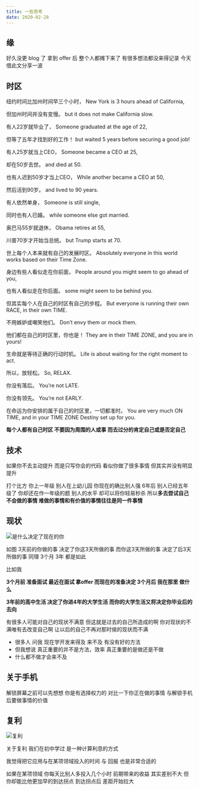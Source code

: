 ```yaml
---
title: 一些思考
date: 2020-02-28 
---
```


## 缘
好久没更 blog 了
拿到 offer 后  整个人都摊下来了
有很多想法都没来得记录 今天借此文分享一波

## 时区
纽约时间比加州时间早三个小时，
New York is 3 hours ahead of California,

但加州时间并没有变慢。
but it does not make California slow.

有人22岁就毕业了，
Someone graduated at the age of 22,

但等了五年才找到好的工作！
but waited 5 years before securing a good job!

有人25岁就当上CEO，
Someone became a CEO at 25,

却在50岁去世。
and died at 50.

也有人迟到50岁才当上CEO，
While another became a CEO at 50,

然后活到90岁。
and lived to 90 years.

有人依然单身，
Someone is still single,

同时也有人已婚。
while someone else got married.

奥巴马55岁就退休，
Obama retires at 55,

川普70岁才开始当总统。
but Trump starts at 70.

世上每个人本来就有自己的发展时区。
Absolutely everyone in this world works based on their Time Zone.

身边有些人看似走在你前面，
People around you might seem to go ahead of you,

也有人看似走在你后面。
some might seem to be behind you.

但其实每个人在自己的时区有自己的步程。
But everyone is running their own RACE, in their own TIME.

不用嫉妒或嘲笑他们。
Don’t envy them or mock them.

他们都在自己的时区里，你也是！
They are in their TIME ZONE, and you are in yours!

生命就是等待正确的行动时机。
Life is about waiting for the right moment to act.

所以，放轻松。
So, RELAX.

你没有落后。
You’re not LATE.

你没有领先。
You’re not EARLY.

在命运为你安排的属于自己的时区里，一切都准时。
You are very much ON TIME, and in your TIME ZONE Destiny set up for you.

**每个人都有自己时区 不要因为周围的人或事 而去过分的肯定自己或是否定自己**

## 技术
如果你不去主动提升 而是只写你会的代码 看似你做了很多事情 但其实并没有明显提升

打个比方 你上一年级 别人在上幼儿园 你现在的确比别人强 6年后 别人已经五年级了 你却还在作一年级的题
别人的水平 却可以将你轻易秒杀 所以**多去尝试自己不会做的事情 难做的事情和有价值的事情往往是同一件事情**  

## 现状
![是什么决定了现在的你](https://img-blog.csdnimg.cn/20200228202540974.png?x-oss-process=image/watermark,type_ZmFuZ3poZW5naGVpdGk,shadow_10,text_aHR0cHM6Ly9ibG9nLmNzZG4ubmV0L3dlaXhpbl80MzA2OTAxOA==,size_16,color_FFFFFF,t_70)

如图 3天前的你做的事 决定了你这3天所做的事 而你这3天所做的事 决定了后3天所做的事
同理 3个月 3年 都是如此

比如我

**3个月前 准备面试 最近在面试 拿offer 而现在的准备决定 3个月后 我在那里 做什么**

**3年前的高中生活 决定了你进4年的大学生活 而你的大学生活又将决定你毕业后的去向**

有很多人可能对自己的现状不满意 但这就是过去的自己所造成的啊 
你对现状的不满唯有去改变自己啊 让以后的自己不再对那时侯的现状而不满

* 很多人 问我 现在学开发来得及 来不及  有没有好的方法
 * 但我想说 真正重要的并不是方法，效率  真正重要的是做还是不做
 * 什么都不做才会来不及

## 关于手机
解锁屏幕之前可以先想想 你是有选择权力的 对比一下你正在做的事情 与解锁手机后要做事情的价值

## 复利
![复利](https://img-blog.csdnimg.cn/20200228205033938.png?x-oss-process=image/watermark,type_ZmFuZ3poZW5naGVpdGk,shadow_10,text_aHR0cHM6Ly9ibG9nLmNzZG4ubmV0L3dlaXhpbl80MzA2OTAxOA==,size_16,color_FFFFFF,t_70)


关于复利 我们在初中学过 是一种计算利息的方式

我觉得把它应用与在某项领域投入的时间 与 回报 也是非常合适的 

如果在某项领域 你每天比别人多投入几个小时 前期带来的收益 其实差别不大
但你却能比他更加早的到达拐点 到达拐点后 差距开始拉大


